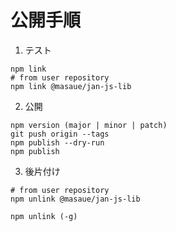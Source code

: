 # 公開手順

1. テスト
```
npm link
# from user repository
npm link @masaue/jan-js-lib
```

2. 公開
```
npm version (major | minor | patch)
git push origin --tags
npm publish --dry-run
npm publish
```

3. 後片付け
```
# from user repository
npm unlink @masaue/jan-js-lib

npm unlink (-g)
```
